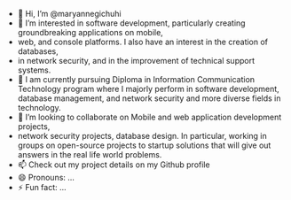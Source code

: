 - 👋 Hi, I’m @maryannegichuhi
- 👀 I’m interested in software development, particularly creating groundbreaking applications on mobile,
-  web, and console platforms. I also have an interest in the creation of databases,
-  in network security, and in the improvement of technical support systems.
- 🌱 I am currently pursuing Diploma in Information Communication Technology program where I majorly perform in software development, database management, and network security and more
  diverse fields in technology.
- 💞️ I’m looking to collaborate on Mobile and web application development projects,
- network security projects, database design. In particular, working in groups on open-source projects to startup solutions that will give out answers in
  the real life world problems.
- 📫 Check out my project details on my Github profile
- 😄 Pronouns: ...
- ⚡ Fun fact: ...

<!---
maryannegichuhi/maryannegichuhi is a ✨ special ✨ repository because its `README.md` (this file) appears on your GitHub profile.
You can click the Preview link to take a look at your changes.
--->
